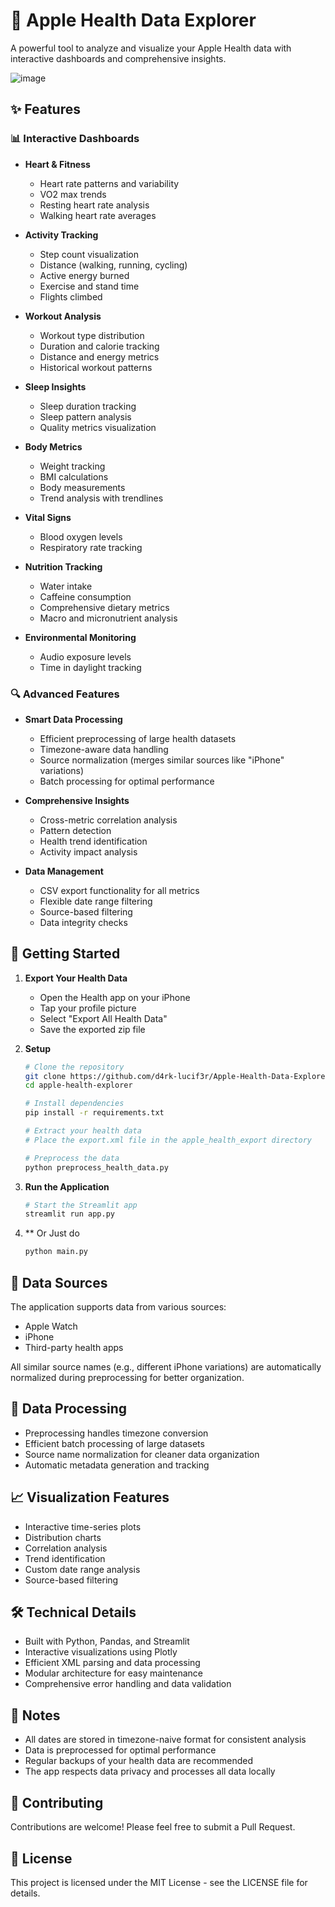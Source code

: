 # 🍎 Apple Health Data Explorer

A powerful tool to analyze and visualize your Apple Health data with interactive dashboards and comprehensive insights.

![image](https://github.com/user-attachments/assets/0c98b7d5-9ccb-4066-8d6d-9005e6548a08)


## ✨ Features

### 📊 Interactive Dashboards
- **Heart & Fitness**
  - Heart rate patterns and variability
  - VO2 max trends
  - Resting heart rate analysis
  - Walking heart rate averages

- **Activity Tracking**
  - Step count visualization
  - Distance (walking, running, cycling)
  - Active energy burned
  - Exercise and stand time
  - Flights climbed

- **Workout Analysis**
  - Workout type distribution
  - Duration and calorie tracking
  - Distance and energy metrics
  - Historical workout patterns

- **Sleep Insights**
  - Sleep duration tracking
  - Sleep pattern analysis
  - Quality metrics visualization

- **Body Metrics**
  - Weight tracking
  - BMI calculations
  - Body measurements
  - Trend analysis with trendlines

- **Vital Signs**
  - Blood oxygen levels
  - Respiratory rate tracking

- **Nutrition Tracking**
  - Water intake
  - Caffeine consumption
  - Comprehensive dietary metrics
  - Macro and micronutrient analysis

- **Environmental Monitoring**
  - Audio exposure levels
  - Time in daylight tracking

### 🔍 Advanced Features
- **Smart Data Processing**
  - Efficient preprocessing of large health datasets
  - Timezone-aware data handling
  - Source normalization (merges similar sources like "iPhone" variations)
  - Batch processing for optimal performance

- **Comprehensive Insights**
  - Cross-metric correlation analysis
  - Pattern detection
  - Health trend identification
  - Activity impact analysis

- **Data Management**
  - CSV export functionality for all metrics
  - Flexible date range filtering
  - Source-based filtering
  - Data integrity checks

## 🚀 Getting Started

1. **Export Your Health Data**
   - Open the Health app on your iPhone
   - Tap your profile picture
   - Select "Export All Health Data"
   - Save the exported zip file

2. **Setup**
   ```bash
   # Clone the repository
   git clone https://github.com/d4rk-lucif3r/Apple-Health-Data-Explorer.git
   cd apple-health-explorer

   # Install dependencies
   pip install -r requirements.txt

   # Extract your health data
   # Place the export.xml file in the apple_health_export directory

   # Preprocess the data
   python preprocess_health_data.py
   ```

3. **Run the Application**
   ```bash
   # Start the Streamlit app
   streamlit run app.py
   ```

4. ** Or Just do
   ```bash
   python main.py
   ```

## 📱 Data Sources
The application supports data from various sources:
- Apple Watch
- iPhone
- Third-party health apps

All similar source names (e.g., different iPhone variations) are automatically normalized during preprocessing for better organization.

## 🔄 Data Processing
- Preprocessing handles timezone conversion
- Efficient batch processing of large datasets
- Source name normalization for cleaner data organization
- Automatic metadata generation and tracking

## 📈 Visualization Features
- Interactive time-series plots
- Distribution charts
- Correlation analysis
- Trend identification
- Custom date range analysis
- Source-based filtering

## 🛠 Technical Details
- Built with Python, Pandas, and Streamlit
- Interactive visualizations using Plotly
- Efficient XML parsing and data processing
- Modular architecture for easy maintenance
- Comprehensive error handling and data validation

## 📝 Notes
- All dates are stored in timezone-naive format for consistent analysis
- Data is preprocessed for optimal performance
- Regular backups of your health data are recommended
- The app respects data privacy and processes all data locally

## 🤝 Contributing
Contributions are welcome! Please feel free to submit a Pull Request.

## 📄 License
This project is licensed under the MIT License - see the LICENSE file for details.
